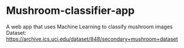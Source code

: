 # Mushroom-classifier-app
 A web app that uses Machine Learning to classify mushroom images
 Dataset:
 https://archive.ics.uci.edu/dataset/848/secondary+mushroom+dataset
